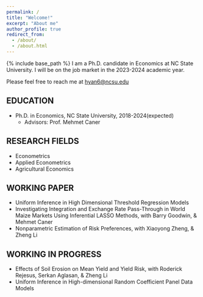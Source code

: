 ```yaml
---
permalink: /
title: "Welcome!"
excerpt: "About me"
author_profile: true
redirect_from: 
  - /about/
  - /about.html
---
```

{% include base_path %}
I am a Ph.D. candidate in Economics at NC State University.
I will be on the job market in the 2023-2024 academic year.

Please feel free to reach me at  hyan6@ncsu.edu



## EDUCATION
* Ph.D. in Economics, NC State University, 2018-2024(expected)
  * Advisors: Prof. Mehmet Caner
 
 
## RESEARCH FIELDS
 * Econometrics
 * Applied Econometrics
 * Agricultural Economics

## WORKING PAPER
  * Uniform Inference in High Dimensional Threshold Regression Models
* Investigating Integration and Exchange Rate Pass-Through in World Maize Markets Using Inferential LASSO Methods, with Barry Goodwin, & Mehmet Caner
* Nonparametric Estimation of Risk Preferences, with Xiaoyong Zheng, & Zheng Li
  
## WORKING IN PROGRESS
* Effects of Soil Erosion on Mean Yield and Yield Risk, with Roderick Rejesus, Serkan Aglasan, & Zheng Li
* Uniform Inference in High-dimensional Random Coefficient Panel Data Models
